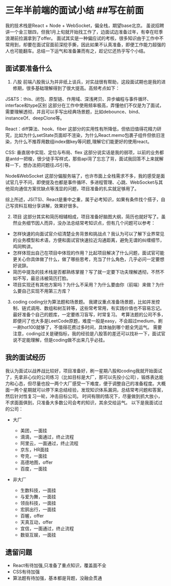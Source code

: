 # 三年半前端的面试小结 ##写在前面

我的技术栈是React + Node + WebSocket，偏全栈，期望base北京。
虽说招聘讲一个金三银四，但我1月上旬就开始找工作了，边面试边准备过年，有幸在旺季浪潮前捡漏拿到了offer。
面试其实是一种偏应试的考核，很多知识由于工作中不常用到，却要在面试官面前深挖手撕，因此如果不认真准备，即便工作能力超强的人也可能翻车。总结一下运气和准备兼而有之，趁记忆还热乎写个小结。

## 面试要准备什么

1. 八股
   前端八股我认为并非纸上谈兵，对实战很有帮助，这段面试期也是我的进修期，很多基础理解得到了很大提高。高频考点如下：

JS&TS：this、闭包、原型链、作用域、深浅拷贝、异步编程与事件循环、interface和type区别
这部分在工作中使用频率极高，弄懂他们不仅是为了面试，需要理解透彻，并且可以手写出经典场景题，比如debounce、bind、instanceOf、deepClone等。

React：diff算法、hook、fiber
这部分的实用性有所降低，但依旧值得花精力研究，比如为什么setState页面却不渲染，为什么React.memo包裹子组件但依旧渲染，为什么不推荐用数组index做key等问题,理解它们能更好的使用react。

CSS: 垂直居中实现、定位与布局、flex
这部分说实话是我的弱项，以前的业务都是antd一把梭，很少徒手写样式，那些api背了忘忘了背，面试我回答不上来就解释一下，想办法把问题往JS引导。

Node&WebSocket
这部分偏服务端了，也许市面上全栈需求不多，我的感受是面试官几乎不问，即使提及也都是事件循环、多进程管理、心跳、WebSocket与其他双向通信方案优缺点等浅显的问题，项目准备的扎实就足够用了。

综上所述，JS(TS)、React是重中之重，属于必考知识，如果有条件找个搭子，自己写资料互相分享讲解，效果好很多。

2. 项目
   这部分其实和简历相辅相成，项目准备好脑图大纲，简历也就好写了。虽然业务细节因人而异，没办法总结常考知识点，但有几个问题可以参考：

- 怎样快速的向面试官介绍清楚业务背景和挑战点？我认为可以了解下业界常见的业务模型和术语，方便和面试官快速拉近沟通距离，避免无谓的纠缠细节，鸡同鸭讲。
- 怎样体现出自己在项目中体现的作用？比起项目解决了什么问题，面试官可能更关心你具体做了什么，做了哪些思考，充当了什么角色，几乎必问一定要想好说辞。
- 简历中提及的技术栈是否都熟练掌握？写了就一定要下功夫理解透彻，不然不如不写，最忌讳被简历打脸。
- 项目实现还有其他方案吗？为什么不采用？为什么要由你（前端）来做？为什么要自己实现不用第三方库？

3. coding
   coding分为算法题和场景题。
   我建议重点准备场景题，比如并发控制、链式调用、数组和树互转等，这些常考常用，有实践价值也不容易忘记。最好准备个自己的题库，一定要练习盲写，时常复习。
   考算法题的公司不多，即便问了也大多是LeetCode原题，难度一般是easy，不会超过medium，刷一刷hot100就够了，不值得花费过多时间，具体抽到哪个题全凭运气。
   需要注意，coding过关是硬指标，我的经验是八股答的差还可以找补一下，面试官说不定能理解，但是coding做不出来几乎必挂。

## 我的面试经历

我认为面试以战养战比较好，项目准备好，刷一星期八股和coding我就开始面试了，先拿非心仪的公司练习（比如目标是大厂，那可以先投小公司），锻炼表达能力和心态，但尽量也投一两个大厂感受一下难度，便于调整自己的准备程度。大概面一两个星期就可以停下来总结经验，发现知识体系漏洞，总结常考问题和答案，然后针对性复习一轮，冲击目标公司。
时间有限的情况下，尽量做到抓大放小，不求面面俱到，只准备大多数公司会考的知识，其余交给运气。
以下是我面试过的公司：

- 大厂

  - 美团，一面挂
  - 滴滴，一面通过，终止流程
  - 阿里云，一面通过，终止流程
  - 京东，HR面挂
  - 夸克，一面挂
  - 高德地图，offer
  - 百度，一面挂

- 非大厂
  - 生数科技，一面挂
  - 与爱为舞，一面挂
  - 领岳科技，一面挂
  - 宏鹄出行，一面挂
  - 百幄，offer
  - 天真互动，offer
  - 宜信，一面通过，终止流程
  - 数驱互娱，一面挂

## 遗留问题

- React有待加强,只准备了重点知识，覆盖面不全
- CSS有待加强
- 算法题有待加强，基本都是背题，没融会贯通
